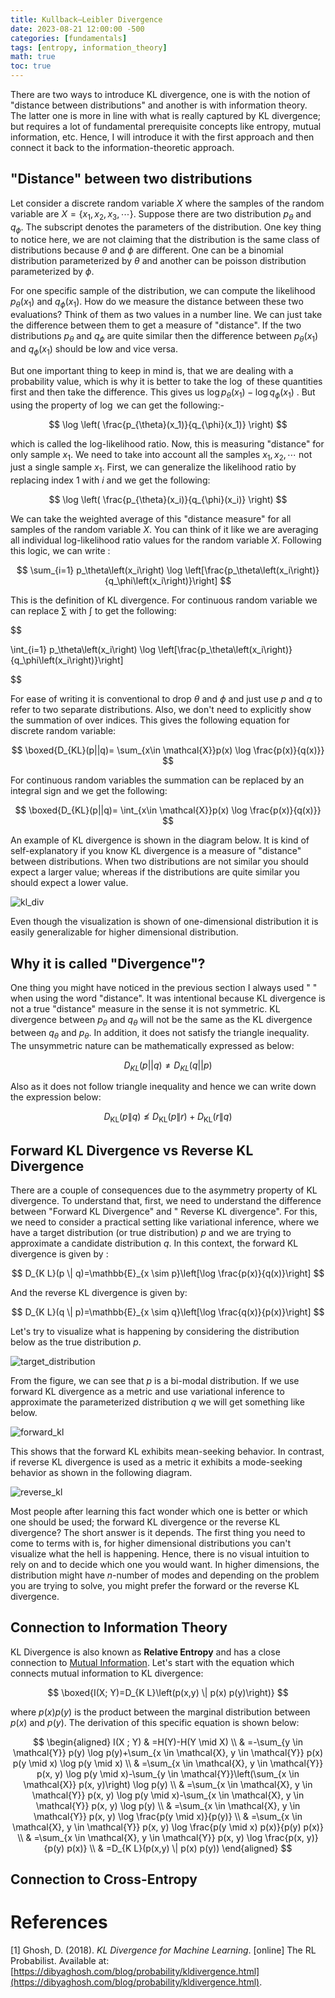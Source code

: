 ```yaml
---
title: Kullback–Leibler Divergence
date: 2023-08-21 12:00:00 -500
categories: [fundamentals]
tags: [entropy, information_theory]
math: true
toc: true
---
```


There are two ways to introduce KL divergence, one is with the notion of "distance between distributions"  and another is with information theory. The latter one is more in line with what is really captured by KL divergence; but requires a lot of fundamental prerequisite concepts like entropy, mutual information, etc. Hence, I will introduce it with the first approach and then connect it back to the information-theoretic approach.

## "Distance" between two distributions

Let consider a discrete random variable $X$ where the samples of the random variable are $X=\{x_{1},x_{2},x_{3},\cdots\}$. Suppose there are two distribution $p_{\theta}$ and $q_{\phi}$. The subscript denotes the parameters of the distribution. One key thing to notice here, we are not claiming that the distribution is the same class of distributions because $\theta$ and $\phi$ are different. One can be a binomial distribution parameterized by $\theta$ and another can be poisson distribution parameterized by $\phi$. 


For one specific sample of the distribution, we can compute the likelihood $p_{\theta}(x_{1})$ and $q_{\phi}(x_1)$. How do we measure the distance between these two evaluations? Think of them as two values in a number line. We can just take the difference between them to get a measure of "distance". If the two distributions $p_{\theta}$ and $q_{\phi}$ are quite similar then the difference between $p_{\theta}(x_{1})$ and $q_{\phi}(x_1)$ should be low and vice versa.

But one important thing to keep in mind is, that we are dealing with a probability value, which is why it is better to take the $\log$ of these quantities first and then take the difference. This gives us $\log p_{\theta}(x_{1}) - \log q_{\phi}(x_{1})$ . But using the property of $\log$ we can get the following:-

$$
\log \left( \frac{p_{\theta}(x_1)}{q_{\phi}(x_1)} \right)
$$

which is called the log-likelihood ratio. Now, this is measuring "distance" for only sample $x_{1}$. We need to take into account all the samples $x_{1},x_{2},\cdots$ not just a single sample $x_{1}$. First, we can generalize the likelihood ratio by replacing index $1$ with $i$ and we get the following:


$$
\log \left( \frac{p_{\theta}(x_i)}{q_{\phi}(x_i)} \right)
$$

We can take the weighted average of this "distance measure" for all samples of the random variable $X$. You can think of it like we are averaging all individual log-likelihood ratio values for the random variable $X$. Following this logic, we can write :

$$
\sum_{i=1} p_\theta\left(x_i\right) \log \left[\frac{p_\theta\left(x_i\right)}{q_\phi\left(x_i\right)}\right]
$$

This is the definition of KL divergence. For continuous random variable we can replace $\sum$ with $\int$ to get the following:

$$

\int_{i=1} p_\theta\left(x_i\right) \log \left[\frac{p_\theta\left(x_i\right)}{q_\phi\left(x_i\right)}\right]

$$

For ease of writing it is conventional to drop $\theta$ and $\phi$ and just use $p$
and $q$ to refer to two separate distributions. Also, we don't need to explicitly show the summation of over indices. This gives the following equation for discrete random variable:

$$
 \boxed{D_{KL}(p||q)= \sum_{x\in \mathcal{X}}p(x) \log \frac{p(x)}{q(x)}}
$$

For continuous random variables the summation can be replaced by an integral sign and we get the following:

$$
 \boxed{D_{KL}(p||q)= \int_{x\in \mathcal{X}}p(x) \log \frac{p(x)}{q(x)}}
$$

An example of KL divergence is shown in the diagram below. It is kind of self-explanatory if you know KL divergence is a measure of "distance" between distributions. When two distributions are not similar you should expect a larger value; whereas if the distributions are quite similar you should expect a lower value.

![kl_div](https://i.ibb.co/Fm5rGy5/chrome-zd-NX24h06x.png)

Even though the visualization is shown of one-dimensional distribution it is easily generalizable for higher dimensional distribution.

## Why it is called "Divergence"?

One thing you might have noticed in the previous section I always used " " when using the word "distance". It was intentional because KL divergence is not a true "distance" measure in the sense it is not symmetric. KL divergence between $p_{\theta}$ and $q_{\theta}$ will not be the same as the KL divergence between $q_{\theta}$ and $p_{\theta}$. In addition, it does not satisfy the triangle inequality. The unsymmetric nature can be mathematically expressed as below:

$$
D_{KL}(p||q) \neq D_{KL}(q||p)
$$

Also as it does not follow triangle inequality and hence we can write down the expression below: 

$$
D_{\mathrm{KL}}(p \| q) \nleq D_{\mathrm{KL}}(p \| r)+D_{\mathrm{KL}}(r \| q)
$$

## Forward KL Divergence vs Reverse KL Divergence

There are a couple of consequences due to the asymmetry property of KL divergence. To understand that, first, we need to understand the difference between "Forward KL Divergence" and " Reverse KL divergence". For this, we need to consider a practical setting like variational inference, where we have a target distribution (or true distribution) $p$ and we are trying to approximate a candidate distribution $q$. In this context, the forward KL divergence is given by :

$$
D_{K L}(p \| q)=\mathbb{E}_{x \sim p}\left[\log \frac{p(x)}{q(x)}\right]
$$

And the reverse KL divergence is given  by:

$$
D_{K L}(q \| p)=\mathbb{E}_{x \sim q}\left[\log \frac{q(x)}{p(x)}\right]
$$

Let's try to visualize what is happening by considering the distribution below as the true distribution $p$.

![target_distribution](https://i.ibb.co/CvjcgZn/image-removebg-preview.png)

From the figure, we can see that $p$ is a bi-modal distribution. If we use forward KL divergence as a metric and use variational inference to approximate the parameterized distribution $q$ we will get something like below.  

![forward_kl](https://i.ibb.co/vPv3RKr/image-removebg-preview-1.png)

This shows that the forward KL exhibits mean-seeking behavior. In contrast, if reverse KL divergence is used as a metric it exhibits a mode-seeking behavior as shown in the following diagram. 

![reverse_kl](https://i.ibb.co/pR8YtW3/image-removebg-preview-2.png)

Most people after learning this fact wonder which one is better or which one should be used; the forward KL divergence or the reverse KL divergence? The short answer is it depends. The first thing you need to come to terms with is, for higher dimensional distributions you can't visualize what the hell is happening. Hence, there is no visual intuition to rely on and to decide which one you would want. In higher dimensions, the distribution might have $n$-number of modes and depending on the problem you are trying to solve, you might prefer the forward or the reverse KL divergence.
## Connection to Information Theory

KL Divergence is also known as <b>Relative Entropy</b> and has a close connection to [Mutual Information](https://dibalokechanda.github.io/posts/2023-mutual-information-blog/). Let's start with the equation which connects mutual information to KL divergence:

$$
\boxed{I(X; Y)=D_{K L}\left(p(x,y) \| p(x)  p(y)\right)}
$$

where $p(x) p(y)$ is the product between the marginal distribution between $p(x)$ and $p(y)$. The derivation of this specific equation is shown below:

$$
\begin{aligned}
I(X ; Y) & =H(Y)-H(Y \mid X) \\
& =-\sum_{y \in \mathcal{Y}} p(y) \log p(y)+\sum_{x \in \mathcal{X}, y \in \mathcal{Y}} p(x) p(y \mid x) \log p(y \mid x) \\
& =\sum_{x \in \mathcal{X}, y \in \mathcal{Y}} p(x, y) \log p(y \mid x)-\sum_{y \in \mathcal{Y}}\left(\sum_{x \in \mathcal{X}} p(x, y)\right) \log p(y) \\
& =\sum_{x \in \mathcal{X}, y \in \mathcal{Y}} p(x, y) \log p(y \mid x)-\sum_{x \in \mathcal{X}, y \in \mathcal{Y}} p(x, y) \log p(y) \\
& =\sum_{x \in \mathcal{X}, y \in \mathcal{Y}} p(x, y) \log \frac{p(y \mid x)}{p(y)} \\
& =\sum_{x \in \mathcal{X}, y \in \mathcal{Y}} p(x, y) \log \frac{p(y \mid x) p(x)}{p(y) p(x)} \\
& =\sum_{x \in \mathcal{X}, y \in \mathcal{Y}} p(x, y) \log \frac{p(x, y)}{p(y) p(x)} \\
& =D_{K L}(p(x,y) \| p(x) p(y))
\end{aligned}
$$

## Connection to Cross-Entropy



# References

[1] Ghosh, D. (2018). *KL Divergence for Machine Learning*. [online] The RL Probabilist. Available at: [https://dibyaghosh.com/blog/probability/kldivergence.html](https://dibyaghosh.com/blog/probability/kldivergence.html).